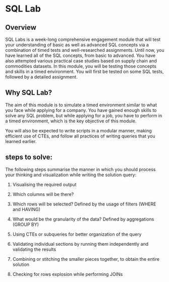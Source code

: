 # **SQL Lab**

## **Overview**

SQL Labs is a week-long comprehensive engagement module that will test your understanding of basic as well as advanced SQL concepts via a combination of timed tests and well-researched assignments. Until now, you have learned all of the SQL concepts, from basic to advanced. You have also attempted various practical case studies based on supply chain and commodities datasets. In this module, you will be testing those concepts and skills in a timed environment. You will first be tested on some SQL tests, followed by a detailed assignment.

## **Why SQL Lab?**

The aim of this module is to simulate a timed environment similar to what you face while applying for a company. You have gained enough skills to solve any SQL problem, but while applying for a job, you have to perform in a timed environment, which is the key objective of this module. 

 
You will also be expected to write scripts in a modular manner, making efficient use of CTEs, and follow all practices of writing queries that you learned earlier. 


## **steps to solve:**

The following steps summarise the manner in which you should process your thinking and visualization while writing the solution query:

1. Visualising the required output

2. Which columns will be there?

3. Which rows will be selected? Defined by the usage of filters (WHERE and HAVING)

4. What would be the granularity of the data? Defined by aggregations (GROUP BY)

5. Using CTEs or subqueries for better organization of the query

6. Validating individual sections by running them independently and validating the results

7. Combining or stitching the smaller pieces together, to obtain the entire solution

8. Checking for rows explosion while performing JOINs

